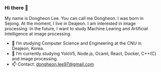 ### Hi there 👋

My name is Dongheon Lee. You can call me Dongheon. I was born in Sejong. At the moment, I live in Deajeon. 
I am interested in image processing. In the future, I want to study Machine Learing and Artificial Intelligence at image processing. 

- 🔭 I’m studying Computer Science and Engineering at the CNU in Deajeon, Korea.
- 🌱 I’m currently studying YoloV5, Node.js, Ocaml, React, Docker, C++(C) and image processing. 
- 📫 Contact: dongheon.lee97@gmail.com

<!--
**Dongheon97/Dongheon97** is a ✨ _special_ ✨ repository because its `README.md` (this file) appears on your GitHub profile.

